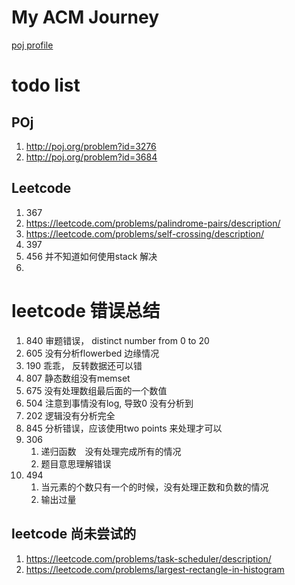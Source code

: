 # My ACM Journey
[poj profile](http://poj.org/userstatus?user_id=huxueshiOne)

# todo list
## POj
1. http://poj.org/problem?id=3276
2. http://poj.org/problem?id=3684
## Leetcode
1. 367
2. https://leetcode.com/problems/palindrome-pairs/description/
3. https://leetcode.com/problems/self-crossing/description/
4. 397
5. 456 并不知道如何使用stack 解决
6. 


# leetcode 错误总结
1. 840 审题错误， distinct number from 0 to 20
2. 605 没有分析flowerbed 边缘情况
2. 190 乖乖， 反转数据还可以错
3. 807 静态数组没有memset
4. 675 没有处理数组最后面的一个数值
5. 504 注意到事情没有log, 导致0 没有分析到
6. 202 逻辑没有分析完全
7. 845 分析错误，应该使用two points 来处理才可以
8. 306
    1. 递归函数　没有处理完成所有的情况
    2. 题目意思理解错误
9. 494
    1. 当元素的个数只有一个的时候，没有处理正数和负数的情况
    2. 输出过量

## leetcode 尚未尝试的
1. https://leetcode.com/problems/task-scheduler/description/ 
2. https://leetcode.com/problems/largest-rectangle-in-histogram
